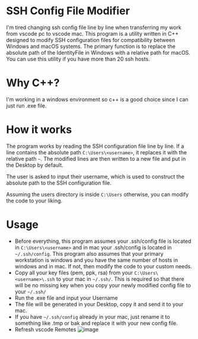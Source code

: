 
# SSH Config File Modifier

I'm tired changing ssh config file line by line when transferring my work from vscode pc to vscode mac. This program is a utility written in C++ designed to modify SSH configuration files for compatibility between Windows and macOS systems. The primary function is to replace the absolute path of the IdentityFile in Windows with a relative path for macOS. You can use this utility if you have more than 20 ssh hosts.

# Why C++?
I'm working in a windows environment so c++ is a good choice since I can just run .exe file.

# How it works
The program works by reading the SSH configuration file line by line. If a line contains the absolute path `C:\Users\<username>`, it replaces it with the relative path `~`. The modified lines are then written to a new file and put in the Desktop by default.

The user is asked to input their username, which is used to construct the absolute path to the SSH configuration file.

Assuming the users directory is inside `C:\Users` otherwise, you can modify the code to your liking.

# Usage
- Before everything, this program assumes your .ssh/config file is located in `C:\Users\<username>` and in mac your .ssh/config is located in `~/.ssh/config`. This program also assumes that your primary workstation is windows and you have the same number of hosts in windows and in mac. If not, then modify the code to your custom needs.
- Copy all your key files (pem, ppk, rsa) from your `C:\Users\<username>\.ssh` to your mac in `~/.ssh/`. This is required so that there will be no missing key when you copy your newly modified config file to your `~/.ssh/`
- Run the .exe file and input your Username
- The file will be generated in your Desktop, copy it and send it to your mac.
- If you have `~/.ssh/config` already in your mac, just rename it to something like .tmp or bak and replace it with your new config file.
- Refresh vscode Remotes
![image](https://i.imgur.com/lBH1kGU.png)
